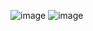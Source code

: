 ![image](https://user-images.githubusercontent.com/24972457/152198053-2ea7551e-73f6-4b67-92b1-af19cbdaf7b3.png)
![image](https://user-images.githubusercontent.com/24972457/152198134-67222513-6b15-4255-a54b-1753bf025bd8.png)



